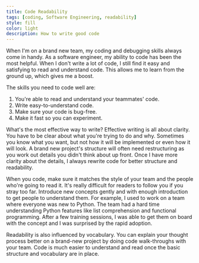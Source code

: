 ```yaml
---
title: Code Readability
tags: [coding, Software Engineering, readability]
style: fill
color: light
description: How to write good code
---
```

When I'm on a brand new team, my coding and debugging skills always come in handy. As a software engineer, my ability to code has been the most helpful. When I don't write a lot of code, I still find it easy and satisfying to read and understand code. This allows me to learn from the ground up, which gives me a boost.

The skills you need to code well are:
1. You're able to read and understand your teammates' code.
2. Write easy-to-understand code.
3. Make sure your code is bug-free.
4. Make it fast so you can experiment.

What's the most effective way to write? Effective writing is all about clarity. You have to be clear about what you're trying to do and why. Sometimes you know what you want, but not how it will be implemented or even how it will look. A brand new project's structure will often need restructuring as you work out details you didn't think about up front. Once I have more clarity about the details, I always rewrite code for better structure and readability.

When you code, make sure it matches the style of your team and the people who're going to read it. It's really difficult for readers to follow you if you stray too far. Introduce new concepts gently and with enough introduction to get people to understand them. For example, I used to work on a team where everyone was new to Python. The team had a hard time understanding Python features like list comprehension and functional programming. After a few training sessions, I was able to get them on board with the concept and I was surprised by the rapid adoption.

Readability is also influenced by vocabulary. You can explain your thought process better on a brand-new project by doing code walk-throughs with your team. Code is much easier to understand and read once the basic structure and vocabulary are in place.
